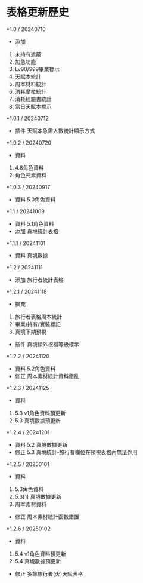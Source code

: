 # 表格更新歷史
*1.0	/ 20240710		
-	添加
  1. 未持有遮蔽
  2. 加急功能
  3. Lv90/999畢業標示
  4. 天賦本統計
  5. 周本材料統計
  6. 消耗摩拉統計
  7. 消耗經驗書統計
  8. 當日天賦本標示	
			
*1.0.1	/ 20240712		
-	插件	天賦本急需人數統計顯示方式	
			
*1.0.2	/ 20240720		
-	資料
  1. 4.8角色資料
  2. 角色元素資料

*1.0.3	/ 20240917		
-	資料	5.0角色資料

*1.1	/ 20241009		
-	資料	5.1角色資料	
-	添加	真境統計表格

*1.1.1	/ 20241101		
-	資料	真境數據

*1.2	/ 20241111		
-	添加	旅行者統計表格

*1.2.1	/ 20241118		
-	擴充
  1. 旅行者表格周本統計
  2. 畢業/持有/實裝標記
  3. 真境下期預視	
-	插件	真境額外祝福等級標示

*1.2.2	/ 20241120		
-	資料	5.2角色資料	
-	修正	周本素材統計資料錯亂

*1.2.3	/ 20241125
-	資料
  1. 5.3 v1角色資料預更新
  2. 5.3 真境數據預更新

*1.2.4  / 20241201

- 	資料	5.2 真境數據更新
- 	修正	5.3 真境統計-旅行者欄位在預視表格內無法作用

*1.2.5  / 20250101
-	資料
  1. 5.3角色資料
  2. 5.3[1] 真境數據更新
  3. 周本素材資料
-	修正	周本素材統計函數錯置

*1.2.6  / 20250102
-	資料
  1. 5.4 v1角色資料預更新
  2. 5.4 真境數據預更新
-	修正	多餘旅行者(火)天賦表格
